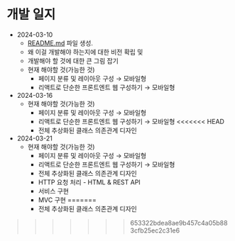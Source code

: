 # 개발 일지

- 2024-03-10
    - [README.md](http://README.md) 파일 생성.
    - 왜 이걸 개발해야 하는지에 대한 비전 확립 및
    - 개발해야 할 것에 대한 큰 그림 잡기
    - 현재 해야할 것(가능한 것)
        - 페이지 분류 및 레이아웃 구성 → 모바일형
        - 리액트로 단순한 프론트엔트 웹 구성하기 → 모바일형
- 2024-03-16
    - 현재 해야할 것(가능한 것)
        - 페이지 분류 및 레이아웃 구성 → 모바일형
        - 리액트로 단순한 프론트엔트 웹 구성하기 → 모바일형
<<<<<<< HEAD
        - 전체 추상화된 클래스 의존관계 디자인
- 2024-03-21
    - 현재 해야할 것(가능한 것)
        - 페이지 분류 및 레이아웃 구성 → 모바일형
        - 리액트로 단순한 프론트엔트 웹 구성하기 → 모바일형
        - 전체 추상화된 클래스 의존관계 디자인
        - HTTP 요청 처리 - HTML & REST API
        - 서비스 구현
        - MVC 구현
=======
        - 전체 추상화된 클래스 의존관계 디자인
>>>>>>> 653322bdea8ae9b457c4a05b883cfb25ec2c31e6
